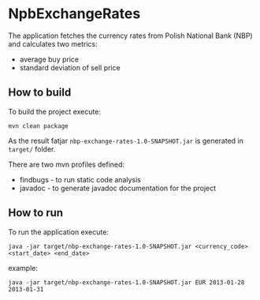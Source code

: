 # NpbExchangeRates

The application fetches the currency rates from Polish National Bank (NBP) and calculates two metrics:
* average buy price
* standard deviation of sell price

## How to build
To build the project execute:
```
mvn clean package
```
As the result fatjar `nbp-exchange-rates-1.0-SNAPSHOT.jar` is generated in `target/` folder.

There are two mvn profiles defined:
* findbugs - to run static code analysis
* javadoc - to generate javadoc documentation for the project

## How to run
To run the application execute:
```
java -jar target/nbp-exchange-rates-1.0-SNAPSHOT.jar <currency_code> <start_date> <end_date>
```
example:
```
java -jar target/nbp-exchange-rates-1.0-SNAPSHOT.jar EUR 2013-01-28 2013-01-31
```
